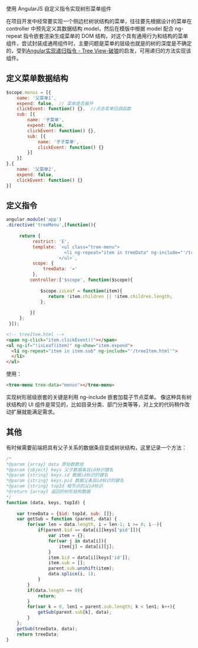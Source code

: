 使用 AngularJS 自定义指令实现树形菜单组件

在项目开发中经常要实现一个侧边栏树状结构的菜单，往往要先根据设计的菜单在 controller 中预先定义其数据结构 model，然后在模版中根据 model 配合 ng-repeat 指令嵌套渲染生成菜单的 DOM 结构，对这个具有通用行为和结构的菜单组件，尝试封装成通用组件时，主要问题是菜单的层级也就是的树的深度是不确定的，受到[Angular实现递归指令 - Tree View-破狼](http://www.cnblogs.com/whitewolf/p/Angular-tree-view.html)的启发，可用递归的方法实现该组件。

## 定义菜单数据结构
```javascript
$scope.menus = [{
	name: '父菜单1',
	expend: false,  // 菜单是否展开
	clickEvent: function() {},  //点击菜单回调函数
	sub: [{
		name: '子菜单',
		expend: false,
		clickEvent: function() {},
		sub: [{
			name: '子子菜单',
			clickEvent: function() {}
		}]
	}]
},{
	name: '父菜单2',
	expend: false,
	clickEvent: function() {}
}]
```

## 定义指令

```javascript
angular.module('app')
.directive('treeMenu',[function(){
 
     return {
          restrict: 'E',
          template: `<ul class="tree-menu">
                      <li ng-repeat="item in treeData" ng-include="'/treeItem.html'" ></li>
                    </ul>`,
          scope: {
              treeData: '='
          },
         controller:['$scope', function($scope){
 
             $scope.isLeaf = function(item){
                return !item.children || !item.children.length;
             };
 
         }]
     };
 }]);
```

 ```html
 <!-- treeItem.html -->
<span ng-click="item.clickEvent()"></span>
<ul ng-if="!isLeaf(item)" ng-show="item.expend">
   <li ng-repeat="item in item.sub" ng-include="'/treeItem.html'">
   </li>
</ul> 
```

使用：
```html
<tree-menu tree-data="menus"></tree-menu>
```

实现树形层级嵌套的关键是利用 ng-include 嵌套加载子节点菜单。
像这种具有树状结构的 UI 组件是常见的，比如目录分类、部门分类等等，对上文的代码稍作改动扩展就能满足需求。

## 其他
有时候需要前端把具有父子关系的数据条目变成树状结构，这里记录一个方法：
```javascript
/*
*@param {array} data 原始数数组
*@param {object} keys 父子数据条目id标识键名
*@param {string} keys.id 数据id标识的键名
*@param {string} keys.pid 数据父条目id标识的键名
*@param {string} topId 根节点的父id标识
*@return {array} 返回的树形结构数据
*/
function (data, keys, topId) {
			    	
	var treeData = {$id: topId, sub: []};			    	
	var getSub = function (parent, data) {
		for(var len = data.length, i = len-1; i >= 0; i--){
			if(parent.$id == data[i][keys['pid']]){		    				
				var item = {};			    				
				for(var j in data[i]){
					item[j] = data[i][j];
				}
				item.$id = data[i][keys['id']];
				item.sub = [];
				parent.sub.unshift(item);
				data.splice(i, 1);
			}			    			
		}
		if(data.length == 0){
			return;
		}
		for(var k = 0, len1 = parent.sub.length; k < len1; k++){
			getSub(parent.sub[k], data);
		}		    		
	};
	getSub(treeData, data);
	return treeData;
}
```
